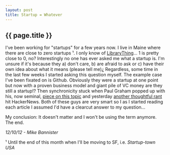 ```yaml
---
layout: post
title: Startup = Whatever
---
```


## {{ page.title }}

I've been working for "startups" for a few years now. I live in Maine where there are close to zero startups &sup1;. I only know of [LibraryThing](http://librarything.com)... 1 is pretty close to 0, no? Interestingly no one has ever asked me what a startup is. I'm unsure if it's because they a) don't care, b) are afraid to ask or c) have their own idea about what it means (please tell me)¿ Regardless, some time in the last few weeks I started asking this question myself. The example case I've been fixated on is Github. Obviously they were a startup at one point but now with a proven business model and giant pile of VC money are they still a startup!? Then synchronicity stuck when Paul Graham popped up with his, now seminal, [piece on this topic](http://jmlite.tumblr.com/post/33443330774/startup-idea) and yesterday [another thoughtful rant](http://jmlite.tumblr.com/post/33443330774/startup-idea) hit HackerNews. Both of these guys are very smart so I as I started reading each article I assumed I'd have a clearcut answer to my question...

My conclusion: It doesn't matter and I won't be using the term anymore. The end.

*12/10/12 - Mike Bannister*

&sup1; Until the end of this month when I'll be moving to SF, i.e. *Startup-town USA*
